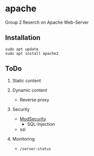 # apache

Group 2 Reserch on Apache Web-Server

## Installation

```
sudo apt update
sudo apt install apache2
```

## ToDo

1. Static content

2. Dynamic content
   - Reverse proxy

3. Security
   - [ModSecurity](mod-security.md)
      - SQL-Injection
   - ssl

4. Monitoring
   - `/server-status`